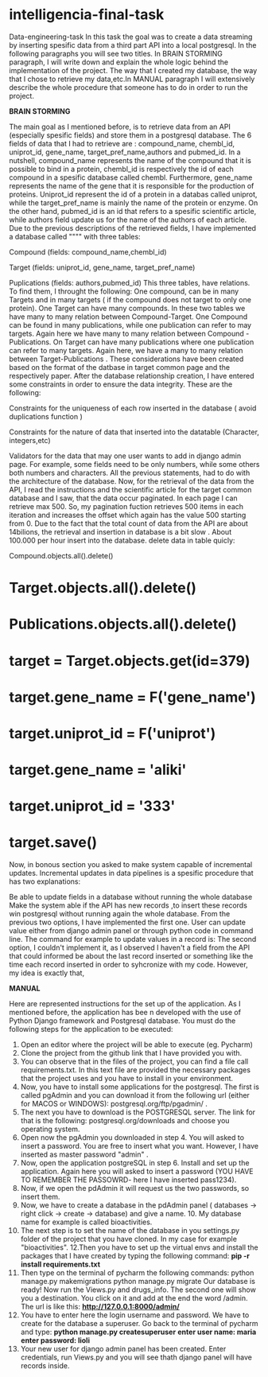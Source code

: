# intelligencia-final-task
Data-engineering-task In this task the goal was to create a data streaming by inserting spesific data from a third part API into a local postgresql. In the following paragraphs you will see two titles. In BRAIN STORMING paragraph, I will write down and explain the whole logic behind the implementation of the project. The way that I created my database, the way that I chose to retrieve my data,etc.In MANUAL paragraph I will extensively describe the whole procedure that someone has to do in order to run the project.

**BRAIN STORMING**

The main goal as I mentioned before, is to retrieve data from an API (especially spesific fields) and store them in a postgresql database. The 6 fields of data that I had to retrieve are : compound_name, chembl_id, uniprot_id, gene_name, target_pref_name,authors and pubmed_id. In a nutshell, compound_name represents the name of the compound that it is possible to bind in a protein, chembl_id is respectively the id of each compound in a spesific database called chembl. Furthermore, gene_name represents the name of the gene that it is responsible for the production of proteins. Uniprot_id represent the id of a protein in a databas called uniprot, while the target_pref_name is mainly the name of the protein or enzyme. On the other hand, pubmed_id is an id that refers to a spesific scientific article, while authors field update us for the name of the authors of each article. Due to the previous descriptions of the retrieved fields, I have implemented a database called """" with three tables:

Compound (fields: compound_name,chembl_id)

Target (fields: uniprot_id, gene_name, target_pref_name)

Puplications (fields: authors,pubmed_id) This three tables, have relations. To find them, I throught the following: One compound, can be in many Targets and in many targets ( if the compound does not target to only one protein). One Target can have many compounds. In these two tables we have many to many relation between Compound-Target. One Compound can be found in many publications, while one publication can refer to may targets. Again here we have many to many relation between Compound - Publications. On Target can have many publications where one publication can refer to many targets. Again here, we have a many to many relation between Target-Publications . These considerations have been created based on the format of the datbase in target common page and the respectively paper. After the database relationship creation, I have entered some constraints in order to ensure the data integrity. These are the following:

Constraints for the uniqueness of each row inserted in the database ( avoid duplications function )

Constraints for the nature of data that inserted into the datatable (Character, integers,etc)

Validators for the data that may one user wants to add in django admin page. For example, some fields need to be only numbers, while some others both numbers and characters. All the previous statements, had to do with the architecture of the database. Now, for the retrieval of the data from the API, I read the instructions and the scientific article for the target common database and I saw, that the data occur paginated. In each page I can retrieve max 500. So, my pagination fuction retrieves 500 items in each iteration and increases the offset which again has the value 500 starting from 0. Due to the fact that the total count of data from the API are about 14bilions, the retrieval and insertion in database is a bit slow . About 100.000 per hour insert into the database. delete data in table quicly:

Compound.objects.all().delete()
# Target.objects.all().delete()
# Publications.objects.all().delete()
 # target = Target.objects.get(id=379)
# target.gene_name = F('gene_name')
# target.uniprot_id = F('uniprot')
# target.gene_name = 'aliki'
# target.uniprot_id = '333'
# target.save()
Now, in bonous section you asked to make system capable of incremental updates. Incremental updates in data pipelines is a spesific procedure that has two explanations:

Be able to update fields in a database without running the whole database
Make the system able if the API has new records ,to insert these records win postgresql without running again the whole database. From the previous two options, I have implemented the first one. User can update value either from django admin panel or through python code in command line. The command for example to update values in a record is:
The second option, I couldn't implement it, as I observed I haven't a field from the API that could informed be about the last record inserted or something like the time each record inserted in order to syhcronize with my code. However, my idea is exactly that,

**MANUAL**

Here are represented instructions for the set up of the application. As I mentioned before, the application has bee n developed with the use of Python Django framework and Postgresql database. You must do the following steps for the application to be executed:

1. Open an editor where the project will be able to execute (eg. Pycharm)
2. Clone the project from the github link that I have provided you with.
3. You can observe that in the files of the project, you can find a file call requirements.txt. In this text file are provided the necessary packages that the project uses and you have to install in your environment.
4. Now, you have to install some applications for the postgresql. The first is called pgAdmin and you can download it from the following url (either for MACOS or WINDOWS): postgresql.org/ftp/pgadmin/ .
5. The next you have to download is the POSTGRESQL server. The link for that is the following: postgresql.org/downloads and choose you operating system.
6. Open now the pgAdmin you downloaded in step 4. You will asked to insert a password. You are free to insert what you want. However, I have inserted as master password "admin" .
7. Now, open the application postgreSQL in step 6. Install and set up the application. Again here you will asked to insert a password (YOU HAVE TO REMEMBER THE PASSOWRD- here I have inserted pass1234).
8. Now, if we open the pdAdmin it will request us the two passwords, so insert them.
9. Now, we have to create a database in the pdAdmin panel ( databases -> right click -> create -> database) and give a name. 10. My database name for example is called bioactivities.
11. The next step is to set the name of the database in you settings.py folder of the project that you have cloned. In my case for example "bioactivities".
12.Then you have to set up the virtual envs and install the packages that I have created by typing the following command: 
**pip -r install requirements.txt**
13. Then type on the terminal of pycharm the following commands: python manage.py makemigrations python manage.py migrate
Our database is ready! Now run the Views.py and drugs_info. The second one will show you a destination. You click on it and add at the end the word /admin. The url is like this: **http://127.0.0.1:8000/admin/**
14. You have to enter here the login username and password. We have to create for the database a superuser. Go back to the terminal of pycharm and type: 
**python manage.py createsuperuser**
**enter user name: maria** 
**enter password: lioli**
15. Your new user for django admin panel has been created. Enter credentials, run Views.py and you will see thath django panel will have records inside.
